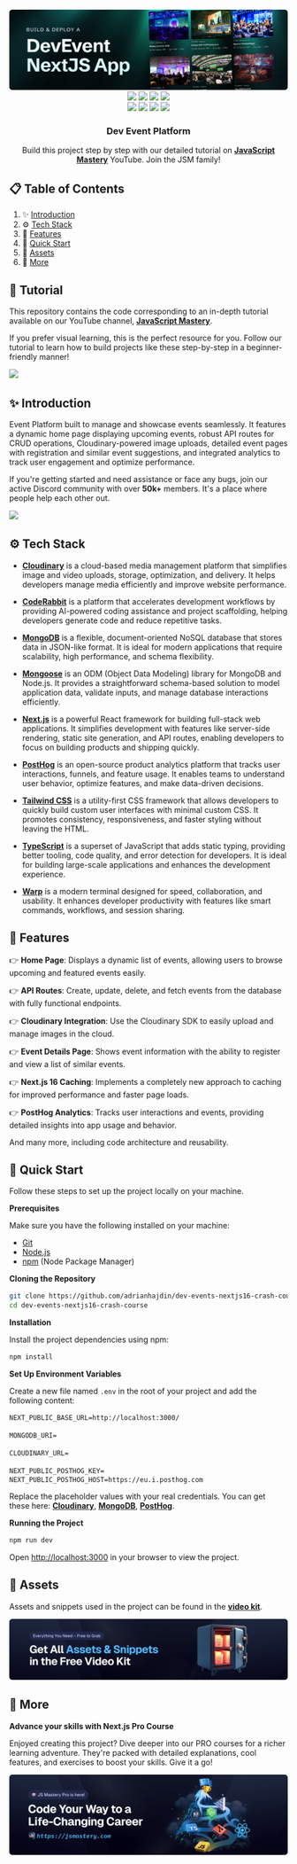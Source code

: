 <div align="center">
  <br />
    <a href="https://youtu.be/I1V9YWqRIeI" target="_blank">
      <img src="public/readme/readme-hero.webp" alt="Project Banner">    
    </a>
  <br />

  <div>
<img src="https://img.shields.io/badge/-Next.js-black?style=for-the-badge&logo=Next.js&logoColor=white" /> 
<img src="https://img.shields.io/badge/-Typescript-3178C6?style=for-the-badge&logo=Typescript&logoColor=white" /> 
<img src="https://img.shields.io/badge/-Tailwind-06B6D4?style=for-the-badge&logo=Tailwind%20CSS&logoColor=white" />
<img src="https://img.shields.io/badge/-MongoDB-47A248?style=for-the-badge&logo=MongoDB&logoColor=white" /><br/>

<img src="https://img.shields.io/badge/-Warp-000000?style=for-the-badge&logo=Warp&logoColor=white" /> 
<img src="https://img.shields.io/badge/-Cloudinary-002C73?style=for-the-badge&logo=Cloudinary&logoColor=white" />
<img src="https://img.shields.io/badge/-PostHog-EB9D2A?style=for-the-badge&logo=PostHog&logoColor=white" /> 
<img src="https://img.shields.io/badge/-CodeRabbit-F88B83?style=for-the-badge&logo=CodeRabbit&logoColor=white" /> 


  </div>

  <h3 align="center">Dev Event Platform</h3>

   <div align="center">
     Build this project step by step with our detailed tutorial on <a href="https://www.youtube.com/watch?v=XUkNR-JfHwo" target="_blank"><b>JavaScript Mastery</b></a> YouTube. Join the JSM family!
    </div>
</div>

## 📋 <a name="table">Table of Contents</a>

1. ✨ [Introduction](#introduction)
2. ⚙️ [Tech Stack](#tech-stack)
3. 🔋 [Features](#features)
4. 🤸 [Quick Start](#quick-start)
5. 🔗 [Assets](#links)
6. 🚀 [More](#more)

## 🚨 Tutorial

This repository contains the code corresponding to an in-depth tutorial available on our YouTube channel, <a href="https://www.youtube.com/@javascriptmastery/videos" target="_blank"><b>JavaScript Mastery</b></a>.

If you prefer visual learning, this is the perfect resource for you. Follow our tutorial to learn how to build projects like these step-by-step in a beginner-friendly manner!

<a href="https://youtu.be/I1V9YWqRIeI" target="_blank"><img src="https://github.com/sujatagunale/EasyRead/assets/151519281/1736fca5-a031-4854-8c09-bc110e3bc16d" /></a>

## <a name="introduction">✨ Introduction</a>

Event Platform built to manage and showcase events seamlessly. It features a dynamic home page displaying upcoming events, robust API routes for CRUD operations, Cloudinary-powered image uploads, detailed event pages with registration and similar event suggestions, and integrated analytics to track user engagement and optimize performance.

If you're getting started and need assistance or face any bugs, join our active Discord community with over **50k+** members. It's a place where people help each other out.

<a href="https://discord.com/invite/n6EdbFJ" target="_blank"><img src="https://github.com/sujatagunale/EasyRead/assets/151519281/618f4872-1e10-42da-8213-1d69e486d02e" /></a>

## <a name="tech-stack">⚙️ Tech Stack</a>

- **[Cloudinary](https://jsm.dev/devevent-cloudinary)** is a cloud-based media management platform that simplifies image and video uploads, storage, optimization, and delivery. It helps developers manage media efficiently and improve website performance.

- **[CodeRabbit](https://coderabbit.link/JSMastery)** is a platform that accelerates development workflows by providing AI-powered coding assistance and project scaffolding, helping developers generate code and reduce repetitive tasks.

- **[MongoDB](https://www.mongodb.com/products/platform/atlas-database)** is a flexible, document-oriented NoSQL database that stores data in JSON-like format. It is ideal for modern applications that require scalability, high performance, and schema flexibility.

- **[Mongoose](https://mongoosejs.com/)** is an ODM (Object Data Modeling) library for MongoDB and Node.js. It provides a straightforward schema-based solution to model application data, validate inputs, and manage database interactions efficiently.

- **[Next.js](https://nextjs.org/docs)** is a powerful React framework for building full-stack web applications. It simplifies development with features like server-side rendering, static site generation, and API routes, enabling developers to focus on building products and shipping quickly.

- **[PostHog](https://jsm.dev/devevent-posthog)** is an open-source product analytics platform that tracks user interactions, funnels, and feature usage. It enables teams to understand user behavior, optimize features, and make data-driven decisions.

- **[Tailwind CSS](https://tailwindcss.com/)** is a utility-first CSS framework that allows developers to quickly build custom user interfaces with minimal custom CSS. It promotes consistency, responsiveness, and faster styling without leaving the HTML.

- **[TypeScript](https://www.typescriptlang.org/)** is a superset of JavaScript that adds static typing, providing better tooling, code quality, and error detection for developers. It is ideal for building large-scale applications and enhances the development experience.

- **[Warp](https://go.warp.dev/js-mastery)** is a modern terminal designed for speed, collaboration, and usability. It enhances developer productivity with features like smart commands, workflows, and session sharing.



## <a name="features">🔋 Features</a>

👉 **Home Page**: Displays a dynamic list of events, allowing users to browse upcoming and featured events easily.  

👉 **API Routes**: Create, update, delete, and fetch events from the database with fully functional endpoints.  

👉 **Cloudinary Integration**: Use the Cloudinary SDK to easily upload and manage images in the cloud.  

👉 **Event Details Page**: Shows event information with the ability to register and view a list of similar events.  

👉 **Next.js 16 Caching**: Implements a completely new approach to caching for improved performance and faster page loads.  

👉 **PostHog Analytics**: Tracks user interactions and events, providing detailed insights into app usage and behavior.


And many more, including code architecture and reusability.

## <a name="quick-start">🤸 Quick Start</a>

Follow these steps to set up the project locally on your machine.

**Prerequisites**

Make sure you have the following installed on your machine:

- [Git](https://git-scm.com/)
- [Node.js](https://nodejs.org/en)
- [npm](https://www.npmjs.com/) (Node Package Manager)

**Cloning the Repository**

```bash
git clone https://github.com/adrianhajdin/dev-events-nextjs16-crash-course.git
cd dev-events-nextjs16-crash-course
```

**Installation**

Install the project dependencies using npm:

```bash
npm install
```

**Set Up Environment Variables**

Create a new file named `.env` in the root of your project and add the following content:

```env
NEXT_PUBLIC_BASE_URL=http://localhost:3000/

MONGODB_URI=

CLOUDINARY_URL=

NEXT_PUBLIC_POSTHOG_KEY=
NEXT_PUBLIC_POSTHOG_HOST=https://eu.i.posthog.com
```

Replace the placeholder values with your real credentials. You can get these here: [**Cloudinary**](https://jsm.dev/devevent-cloudinary), [**MongoDB**](https://www.mongodb.com/products/platform/atlas-database), [**PostHog**](https://jsm.dev/devevent-posthog).

**Running the Project**

```bash
npm run dev
```

Open [http://localhost:3000](http://localhost:3000) in your browser to view the project.

## <a name="links">🔗 Assets</a>

Assets and snippets used in the project can be found in the **[video kit](https://jsmastery.com/video-kit/93f20ce7-ace5-4a74-997d-3f8262f3e0a3)**.

<a href="https://jsmastery.com/video-kit/93f20ce7-ace5-4a74-997d-3f8262f3e0a3" target="_blank">
  <img src="public/readme/readme-videokit.webp" alt="Video Kit Banner">
</a>

## <a name="more">🚀 More</a>

**Advance your skills with Next.js Pro Course**

Enjoyed creating this project? Dive deeper into our PRO courses for a richer learning adventure. They're packed with
detailed explanations, cool features, and exercises to boost your skills. Give it a go!

<a href="https://jsm.dev/devevent-jsmpro" target="_blank">
  <img src="public/readme/readme-jsmpro.webp" alt="Project Banner">
</a>
